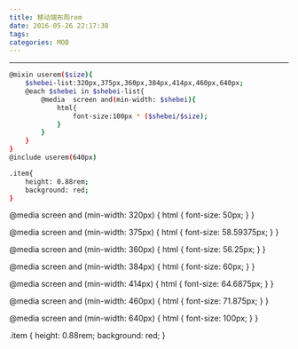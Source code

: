 ```yaml
---
title: 移动端布局rem
date: 2016-05-26 22:17:38
tags:
categories: MOB
---
```

------

<!-- more -->

```bash
@mixin userem($size){
	$shebei-list:320px,375px,360px,384px,414px,460px,640px;
	@each $shebei in $shebei-list{
		@media  screen and(min-width: $shebei){
			html{
				font-size:100px * ($shebei/$size);
			}
		}
	}
}
@include userem(640px)

.item{
	height: 0.88rem;
	background: red;
}
```

@media screen and (min-width: 320px) {
  html {
    font-size: 50px; } }

@media screen and (min-width: 375px) {
  html {
    font-size: 58.59375px; } }

@media screen and (min-width: 360px) {
  html {
    font-size: 56.25px; } }

@media screen and (min-width: 384px) {
  html {
    font-size: 60px; } }

@media screen and (min-width: 414px) {
  html {
    font-size: 64.6875px; } }

@media screen and (min-width: 460px) {
  html {
    font-size: 71.875px; } }

@media screen and (min-width: 640px) {
  html {
    font-size: 100px; } }

.item {
  height: 0.88rem;
  background: red; }

